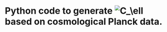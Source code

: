# Python code to generate ![C_\ell](https://render.githubusercontent.com/render/math?math=%5CLarge+%5Cdisplaystyle+C_%5Cell%0A) based on cosmological Planck data.
